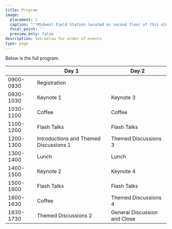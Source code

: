 ```yaml
---
title: Program
image:
  placement: 1
  caption: "'*Midwest Field Station located on second floor of this old Bank Building*'"
  focal_point: ''
  preview_only: false
description: See below for order of events
type: page
---
```




Below is the full program:


| |Day 1 | Day 2 |
|------|------------|------------|
| 0900-0930 | Registration |   |
| 0930-1030 | Keynote 1 | Keynote 3  |
| 1030-1100 | Coffee | Coffee |
| 1100-1200 | Flash Talks | Flash Talks|
| 1200-1300 | Introductions and Themed Discussions 1 | Themed Discussions 3 |
| 1300-1400 | Lunch | Lunch|
| 1400-1500 | Keynote 2 | Keynote 4 |
| 1500-1600 | Flash Talks | Flash Talks |
| 1600-1630 | Coffee | Themed Discussions 4 |
| 1630-1730 | Themed Discussions 2 | General Discussion and Close |

